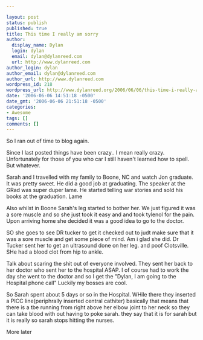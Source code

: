 ```yaml
---

layout: post
status: publish
published: true
title: This time I really am sorry
author:
  display_name: Dylan
  login: dylan
  email: dylan@dylanreed.com
  url: http://www.dylanreed.com
author_login: dylan
author_email: dylan@dylanreed.com
author_url: http://www.dylanreed.com
wordpress_id: 218
wordpress_url: http://www.dylanreed.org/2006/06/06/this-time-i-really-am-sorry/
date: '2006-06-06 14:51:18 -0500'
date_gmt: '2006-06-06 21:51:18 -0500'
categories:
- Awesome
tags: []
comments: []
---
```


So I ran out of time to blog again.

Since I last posted things have been crazy.. I mean really crazy. Unfortunately for those of you who car I still haven't learned how to spell. But whatever.

Sarah and I travelled with my family to Boone, NC and watch Jon graduate. It was pretty sweet. He did a good job at graduating. The speaker at the GRad was super duper lame. He started telling war stories and sold his books at the graduation. Lame

Also whilst in Boone Sarah's leg started to bother her. We just figured it was a sore muscle and so she just took it easy and and took tylenol for the pain. Upon arriving home she decided it was a good idea to go to the doctor.

SO she goes to see DR tucker to get it checked out to judt make sure that it was a sore muscle and get some piece of mind. Am i glad she did. Dr Tucker sent her to get an ultrasound done on her leg. and poof Clotsville. SHe had a blood clot from hip to ankle.

Talk about scaring the shit out of everyone involved. They sent her back to her doctor who sent her to the hospital ASAP. I of course had to work the day she went to the doctor and so I get the "Dylan, I am going to the Hospital phone call" Luckily my bosses are cool.

So Sarah spent about 5 days or so in the Hospital. WHile there they inserted a PICC line(periphrally inserted central cathiter) basically that means that there is a tbe running from right above her elbow joint to her neck so they can take blood with out having to poke sarah. they say that it is for sarah but it is really so sarah stops hitting the nurses.

More later
